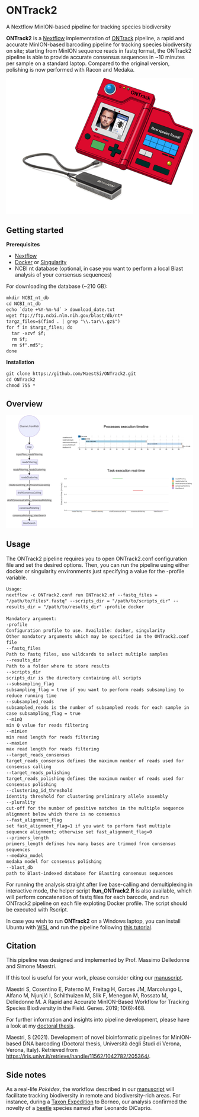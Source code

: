 # ONTrack2
A Nextflow MinION-based pipeline for tracking species biodiversity

**ONTrack2** is a [Nextflow](https://www.nextflow.io) implementation of [ONTrack](https://github.com/MaestSi/ONTrack) pipeline, a rapid and accurate MinION-based barcoding pipeline for tracking species biodiversity on site; starting from MinION sequence reads in fastq format, the ONTrack2 pipeline is able to provide accurate consensus sequences in ~10 minutes per sample on a standard laptop. Compared to the original version, polishing is now performed with Racon and Medaka.

<p align="center">
  <img src="Figures/ONTrack_logo.png" alt="drawing" width="550" title="ONTrack_logo">
</p>

## Getting started

**Prerequisites**

* [Nextflow](https://nf-co.re/usage/installation)
* [Docker](https://docs.docker.com/engine/install/) or [Singularity](https://sylabs.io/guides/3.0/user-guide/installation.html)
* NCBI nt database (optional, in case you want to perform a local Blast analysis of your consensus sequences)

For downloading the database (~210 GB):

```
mkdir NCBI_nt_db
cd NCBI_nt_db
echo `date +%Y-%m-%d` > download_date.txt
wget ftp://ftp.ncbi.nlm.nih.gov/blast/db/nt*
targz_files=$(find . | grep "\\.tar\\.gz$")
for f in $targz_files; do
  tar -xzvf $f;
  rm $f;
  rm $f".md5";
done
```
                                                                                   
**Installation**

```
git clone https://github.com/MaestSi/ONTrack2.git
cd ONTrack2
chmod 755 *
```

## Overview

<p align="center">
  <img src="Figures/ONTrack2_pipeline_flowchart.png" alt="drawing" width="900" title="ONTrack2_pipeline_flowchart">
</p>

## Usage

The ONTrack2 pipeline requires you to open ONTrack2.conf configuration file and set the desired options. Then, you can run the pipeline using either docker or singularity environments just specifying a value for the -profile variable.

```
Usage:
nextflow -c ONTrack2.conf run ONTrack2.nf --fastq_files = "/path/to/files*.fastq" --scripts_dir = "/path/to/scripts_dir" --results_dir = "/path/to/results_dir" -profile docker

Mandatory argument:
-profile                                                              Configuration profile to use. Available: docker, singularity
Other mandatory arguments which may be specified in the ONTrack2.conf file
--fastq_files                                                         Path to fastq files, use wildcards to select multiple samples
--results_dir                                                         Path to a folder where to store results
--scripts_dir                                                         scripts_dir is the directory containing all scripts
--subsampling_flag                                                    subsampling_flag = true if you want to perform reads subsampling to reduce running time
--subsampled_reads                                                    subsampled_reads is the number of subsampled reads for each sample in case subsampling_flag = true
--minQ                                                                min Q value for reads filtering
--minLen                                                              min read length for reads filtering
--maxLen                                                              max read length for reads filtering
--target_reads_consensus                                              target_reads_consensus defines the maximum number of reads used for consensus calling
--target_reads_polishing                                              target_reads_polishing defines the maximum number of reads used for consensus polishing
--clustering_id_threshold                                             identity threshold for clustering preliminary allele assembly
--plurality                                                           cut-off for the number of positive matches in the multiple sequence alignment below which there is no consensus
--fast_alignment_flag                                                 set fast_alignment_flag=1 if you want to perform fast multiple sequence alignment; otherwise set fast_alignment_flag=0
--primers_length                                                      primers_length defines how many bases are trimmed from consensus sequences
--medaka_model                                                        medaka model for consensus polishing
--blast_db                                                            path to Blast-indexed database for Blasting consensus sequences
```

For running the analysis straight after live base-calling and demultiplexing in interactive mode, the helper script **Run_ONTrack2.R** is also available, which will perform concatenation of fastq files for each barcode, and run ONTrack2 pipeline on each file exploting Docker profile. The script should be executed with Rscript. 

In case you wish to run **ONTrack2** on a Windows laptop, you can install Ubuntu with [WSL](https://learn.microsoft.com/en-us/windows/wsl/install) and run the pipeline following [this tutorial](https://github.com/MaestSi/ONTrack2/blob/main/ONTrack2_tutorial_WSL.pdf).

## Citation

This pipeline was designed and implemented by Prof. Massimo Delledonne and Simone Maestri.

If this tool is useful for your work, please consider citing our [manuscript](https://www.mdpi.com/2073-4425/10/6/468).

Maestri S, Cosentino E, Paterno M, Freitag H, Garces JM, Marcolungo L, Alfano M, Njunjić I, Schilthuizen M, Slik F, Menegon M, Rossato M, Delledonne M. A Rapid and Accurate MinION-Based Workflow for Tracking Species Biodiversity in the Field. Genes. 2019; 10(6):468.

For further information and insights into pipeline development, please have a look at my [doctoral thesis](https://iris.univr.it/retrieve/handle/11562/1042782/205364/PhD_thesis_Simone_Maestri.pdf).

Maestri, S (2021). Development of novel bioinformatic pipelines for MinION-based DNA barcoding (Doctoral thesis, Università degli Studi di Verona, Verona, Italy). Retrieved from https://iris.univr.it/retrieve/handle/11562/1042782/205364/.

## Side notes

As a real-life _Pokédex_, the workflow described in our [manuscript](https://www.mdpi.com/2073-4425/10/6/468) will facilitate tracking biodiversity in remote and biodiversity-rich areas. For instance, during a [Taxon Expedition](https://taxonexpeditions.com/) to Borneo, our analysis confirmed the novelty of a [beetle](https://www.theguardian.com/science/2018/apr/30/new-beetle-species-named-after-leonardo-dicaprio) species named after Leonardo DiCaprio.
